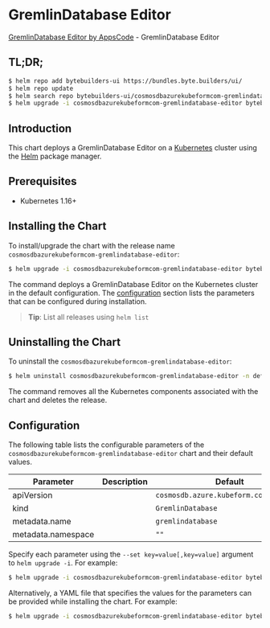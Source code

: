 # GremlinDatabase Editor

[GremlinDatabase Editor by AppsCode](https://byte.builders) - GremlinDatabase Editor

## TL;DR;

```bash
$ helm repo add bytebuilders-ui https://bundles.byte.builders/ui/
$ helm repo update
$ helm search repo bytebuilders-ui/cosmosdbazurekubeformcom-gremlindatabase-editor --version=v0.4.17
$ helm upgrade -i cosmosdbazurekubeformcom-gremlindatabase-editor bytebuilders-ui/cosmosdbazurekubeformcom-gremlindatabase-editor -n default --create-namespace --version=v0.4.17
```

## Introduction

This chart deploys a GremlinDatabase Editor on a [Kubernetes](http://kubernetes.io) cluster using the [Helm](https://helm.sh) package manager.

## Prerequisites

- Kubernetes 1.16+

## Installing the Chart

To install/upgrade the chart with the release name `cosmosdbazurekubeformcom-gremlindatabase-editor`:

```bash
$ helm upgrade -i cosmosdbazurekubeformcom-gremlindatabase-editor bytebuilders-ui/cosmosdbazurekubeformcom-gremlindatabase-editor -n default --create-namespace --version=v0.4.17
```

The command deploys a GremlinDatabase Editor on the Kubernetes cluster in the default configuration. The [configuration](#configuration) section lists the parameters that can be configured during installation.

> **Tip**: List all releases using `helm list`

## Uninstalling the Chart

To uninstall the `cosmosdbazurekubeformcom-gremlindatabase-editor`:

```bash
$ helm uninstall cosmosdbazurekubeformcom-gremlindatabase-editor -n default
```

The command removes all the Kubernetes components associated with the chart and deletes the release.

## Configuration

The following table lists the configurable parameters of the `cosmosdbazurekubeformcom-gremlindatabase-editor` chart and their default values.

|     Parameter      | Description |                      Default                      |
|--------------------|-------------|---------------------------------------------------|
| apiVersion         |             | <code>cosmosdb.azure.kubeform.com/v1alpha1</code> |
| kind               |             | <code>GremlinDatabase</code>                      |
| metadata.name      |             | <code>gremlindatabase</code>                      |
| metadata.namespace |             | <code>""</code>                                   |


Specify each parameter using the `--set key=value[,key=value]` argument to `helm upgrade -i`. For example:

```bash
$ helm upgrade -i cosmosdbazurekubeformcom-gremlindatabase-editor bytebuilders-ui/cosmosdbazurekubeformcom-gremlindatabase-editor -n default --create-namespace --version=v0.4.17 --set apiVersion=cosmosdb.azure.kubeform.com/v1alpha1
```

Alternatively, a YAML file that specifies the values for the parameters can be provided while
installing the chart. For example:

```bash
$ helm upgrade -i cosmosdbazurekubeformcom-gremlindatabase-editor bytebuilders-ui/cosmosdbazurekubeformcom-gremlindatabase-editor -n default --create-namespace --version=v0.4.17 --values values.yaml
```
